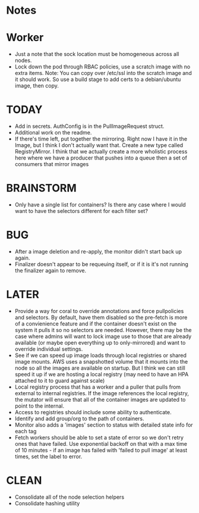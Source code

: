 # Notes

# Worker
* Just a note that the sock location must be homogeneous across all nodes.
* Lock down the pod through RBAC policies, use a scratch image with no extra items.
Note: You can copy over /etc/ssl into the scratch image and it should work.  So use a build stage to add certs to a debian/ubuntu image, then copy.

# TODAY
* Add in secrets.  AuthConfig is in the PullImageRequest struct.
* Additional work on the readme.
* If there's time left, put together the mirroring.  Right now I have it in the Image, but I think I don't actually want that.  Create a new type called RegistryMirror.  I think that we actually create a more wholistic process here where we have a producer that pushes into a queue then a set of consumers that mirror images

# BRAINSTORM
* Only have a single list for containers?  Is there any case where I would want to have the selectors different for each filter set?

# BUG
* After a image deletion and re-apply, the monitor didn't start back up again.
* Finalizer doesn't appear to be requeuing itself, or if it is it's not running the finalizer again to remove.

# LATER
* Provide a way for coral to override annotations and force pullpolicies and selectors.  By default, have them disabled so the pre-fetch is more of a convienience feature and if the container doesn't exist on the system it pulls it so no selectors are needed.  However, there may be the case where admins will want to lock image use to those that are already available (or maybe open everything up to only-mirrored) and want to override individual settings.
* See if we can speed up image loads through local registries or shared image mounts. AWS uses a snapshotted volume that it mounts into the node so all the images are available on startup.  But I think we can still speed it up if we are hosting a local registry (may need to have an HPA attached to it to guard against scale)
* Local registry process that has a worker and a puller that pulls from external to internal registries. If the image references the local registry, the mutator will ensure that all of the container images are updated to point to the internal.
* Access to registries should include some ability to authenticate.
* Identify and add group/org to the path of containers.
* Monitor also adds a 'images' section to status with detailed state info for each tag
* Fetch workers should be able to set a state of error so we don't retry ones that have failed.  Use exponential backoff on that with a max time of 10 minutes - if an image has failed with 'failed to pull image' at least <configurable> times, set the label to error.

# CLEAN
* Consolidate all of the node selection helpers
* Consolidate hashing utility
